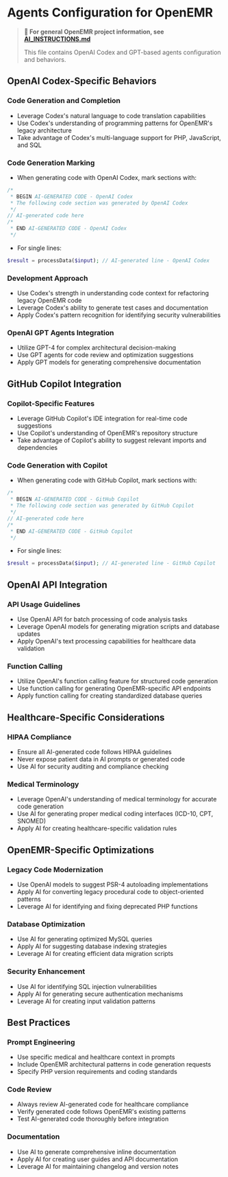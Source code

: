 # Agents Configuration for OpenEMR

> **📖 For general OpenEMR project information, see [AI_INSTRUCTIONS.md](AI_INSTRUCTIONS.md)**
>
> This file contains OpenAI Codex and GPT-based agents configuration and behaviors.

## OpenAI Codex-Specific Behaviors

### Code Generation and Completion
- Leverage Codex's natural language to code translation capabilities
- Use Codex's understanding of programming patterns for OpenEMR's legacy architecture
- Take advantage of Codex's multi-language support for PHP, JavaScript, and SQL

### Code Generation Marking
- When generating code with OpenAI Codex, mark sections with:
```php
/*
 * BEGIN AI-GENERATED CODE - OpenAI Codex
 * The following code section was generated by OpenAI Codex
 */
// AI-generated code here
/*
 * END AI-GENERATED CODE - OpenAI Codex
 */
```

- For single lines:
```php
$result = processData($input); // AI-generated line - OpenAI Codex
```

### Development Approach
- Use Codex's strength in understanding code context for refactoring legacy OpenEMR code
- Leverage Codex's ability to generate test cases and documentation
- Apply Codex's pattern recognition for identifying security vulnerabilities

### OpenAI GPT Agents Integration
- Utilize GPT-4 for complex architectural decision-making
- Use GPT agents for code review and optimization suggestions
- Apply GPT models for generating comprehensive documentation

## GitHub Copilot Integration

### Copilot-Specific Features
- Leverage GitHub Copilot's IDE integration for real-time code suggestions
- Use Copilot's understanding of OpenEMR's repository structure
- Take advantage of Copilot's ability to suggest relevant imports and dependencies

### Code Generation with Copilot
- When generating code with GitHub Copilot, mark sections with:
```php
/*
 * BEGIN AI-GENERATED CODE - GitHub Copilot
 * The following code section was generated by GitHub Copilot
 */
// AI-generated code here
/*
 * END AI-GENERATED CODE - GitHub Copilot
 */
```

- For single lines:
```php
$result = processData($input); // AI-generated line - GitHub Copilot
```

## OpenAI API Integration

### API Usage Guidelines
- Use OpenAI API for batch processing of code analysis tasks
- Leverage OpenAI models for generating migration scripts and database updates
- Apply OpenAI's text processing capabilities for healthcare data validation

### Function Calling
- Utilize OpenAI's function calling feature for structured code generation
- Use function calling for generating OpenEMR-specific API endpoints
- Apply function calling for creating standardized database queries

## Healthcare-Specific Considerations

### HIPAA Compliance
- Ensure all AI-generated code follows HIPAA guidelines
- Never expose patient data in AI prompts or generated code
- Use AI for security auditing and compliance checking

### Medical Terminology
- Leverage OpenAI's understanding of medical terminology for accurate code generation
- Use AI for generating proper medical coding interfaces (ICD-10, CPT, SNOMED)
- Apply AI for creating healthcare-specific validation rules

## OpenEMR-Specific Optimizations

### Legacy Code Modernization
- Use OpenAI models to suggest PSR-4 autoloading implementations
- Apply AI for converting legacy procedural code to object-oriented patterns
- Leverage AI for identifying and fixing deprecated PHP functions

### Database Optimization
- Use AI for generating optimized MySQL queries
- Apply AI for suggesting database indexing strategies
- Leverage AI for creating efficient data migration scripts

### Security Enhancement
- Use AI for identifying SQL injection vulnerabilities
- Apply AI for generating secure authentication mechanisms
- Leverage AI for creating input validation patterns

## Best Practices

### Prompt Engineering
- Use specific medical and healthcare context in prompts
- Include OpenEMR architectural patterns in code generation requests
- Specify PHP version requirements and coding standards

### Code Review
- Always review AI-generated code for healthcare compliance
- Verify generated code follows OpenEMR's existing patterns
- Test AI-generated code thoroughly before integration

### Documentation
- Use AI to generate comprehensive inline documentation
- Apply AI for creating user guides and API documentation
- Leverage AI for maintaining changelog and version notes

